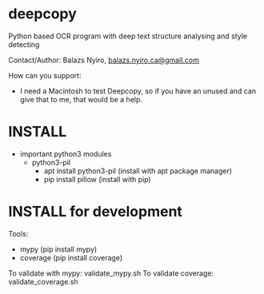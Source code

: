 # deepcopy
Python based OCR program with deep text structure analysing and style detecting

Contact/Author: Balazs Nyiro, balazs.nyiro.ca@gmail.com

How can you support:
 - I need a Macintosh to test Deepcopy, so if you have an unused and can give that to me, that would be a help.

# INSTALL
 - important python3 modules
   - python3-pil  
     - apt install python3-pil    (install with apt package manager)
     - pip install pillow         (install with pip)

 
# INSTALL for development

Tools:
   - mypy         (pip install mypy)
   - coverage     (pip install coverage)

To validate with mypy: validate_mypy.sh
To validate coverage:  validate_coverage.sh

